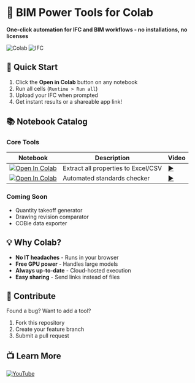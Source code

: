 # 🔧 BIM Power Tools for Colab

**One-click automation for IFC and BIM workflows - no installations, no licenses**

![Colab](https://img.shields.io/badge/Google_Colab-F9AB00?style=for-the-badge&logo=google-colab&logoColor=white)
![IFC](https://img.shields.io/badge/IFC-4BC0F5?style=for-the-badge&logo=ifc&logoColor=white)

## 🚀 Quick Start

1. Click the **Open in Colab** button on any notebook
2. Run all cells (`Runtime > Run all`)
3. Upload your IFC when prompted
4. Get instant results or a shareable app link!

## 📚 Notebook Catalog

### Core Tools
| Notebook | Description | Video |
|----------|-------------|-------|
| [![Open In Colab](https://colab.research.google.com/assets/colab-badge.svg)](notebooks/IFC_Property_Extractor.ipynb) | Extract all properties to Excel/CSV | [▶️](https://youtu.be) |
| [![Open In Colab](https://colab.research.google.com/assets/colab-badge.svg)](notebooks/Model_QC_Audit.ipynb) | Automated standards checker | [▶️](https://youtu.be) |

### Coming Soon
- Quantity takeoff generator
- Drawing revision comparator
- COBie data exporter

## 💡 Why Colab?
- **No IT headaches** - Runs in your browser
- **Free GPU power** - Handles large models
- **Always up-to-date** - Cloud-hosted execution
- **Easy sharing** - Send links instead of files

## 🤝 Contribute
Found a bug? Want to add a tool?
1. Fork this repository
2. Create your feature branch
3. Submit a pull request

## 📺 Learn More
[![YouTube](https://img.shields.io/badge/YouTube_Tutorials-FF0000?style=flat&logo=youtube&logoColor=white)](https://youtube.com/playlist?list=...)
